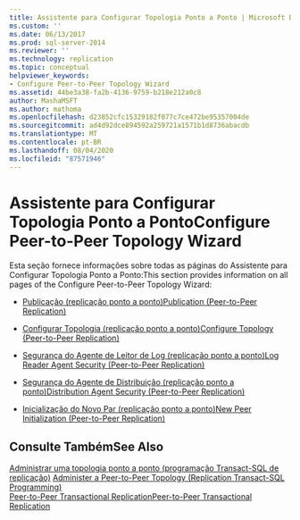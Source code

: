 ```yaml
---
title: Assistente para Configurar Topologia Ponto a Ponto | Microsoft Docs
ms.custom: ''
ms.date: 06/13/2017
ms.prod: sql-server-2014
ms.reviewer: ''
ms.technology: replication
ms.topic: conceptual
helpviewer_keywords:
- Configure Peer-to-Peer Topology Wizard
ms.assetid: 44be3a38-fa2b-4136-9759-b218e212a0c8
author: MashaMSFT
ms.author: mathoma
ms.openlocfilehash: d23852cfc15329182f077c7ce472be95357004de
ms.sourcegitcommit: ad4d92dce894592a259721a1571b1d8736abacdb
ms.translationtype: MT
ms.contentlocale: pt-BR
ms.lasthandoff: 08/04/2020
ms.locfileid: "87571946"
---
```

# <a name="configure-peer-to-peer-topology-wizard"></a><span data-ttu-id="b7eb5-102">Assistente para Configurar Topologia Ponto a Ponto</span><span class="sxs-lookup"><span data-stu-id="b7eb5-102">Configure Peer-to-Peer Topology Wizard</span></span>
  <span data-ttu-id="b7eb5-103">Esta seção fornece informações sobre todas as páginas do Assistente para Configurar Topologia Ponto a Ponto:</span><span class="sxs-lookup"><span data-stu-id="b7eb5-103">This section provides information on all pages of the Configure Peer-to-Peer Topology Wizard:</span></span>  
  
-   [<span data-ttu-id="b7eb5-104">Publicação &#40;replicação ponto a ponto&#41;</span><span class="sxs-lookup"><span data-stu-id="b7eb5-104">Publication &#40;Peer-to-Peer Replication&#41;</span></span>](publication-peer-to-peer-replication.md)  
  
-   [<span data-ttu-id="b7eb5-105">Configurar Topologia &#40;replicação ponto a ponto&#41;</span><span class="sxs-lookup"><span data-stu-id="b7eb5-105">Configure Topology &#40;Peer-to-Peer Replication&#41;</span></span>](configure-topology-peer-to-peer-replication.md)  
  
-   [<span data-ttu-id="b7eb5-106">Segurança do Agente de Leitor de Log &#40;replicação ponto a ponto&#41;</span><span class="sxs-lookup"><span data-stu-id="b7eb5-106">Log Reader Agent Security &#40;Peer-to-Peer Replication&#41;</span></span>](log-reader-agent-security-peer-to-peer-replication.md)  
  
-   [<span data-ttu-id="b7eb5-107">Segurança do Agente de Distribuição &#40;replicação ponto a ponto&#41;</span><span class="sxs-lookup"><span data-stu-id="b7eb5-107">Distribution Agent Security &#40;Peer-to-Peer Replication&#41;</span></span>](distribution-agent-security-peer-to-peer-replication.md)  
  
-   [<span data-ttu-id="b7eb5-108">Inicialização do Novo Par &#40;replicação ponto a ponto&#41;</span><span class="sxs-lookup"><span data-stu-id="b7eb5-108">New Peer Initialization &#40;Peer-to-Peer Replication&#41;</span></span>](new-peer-initialization-peer-to-peer-replication.md)  
  
## <a name="see-also"></a><span data-ttu-id="b7eb5-109">Consulte Também</span><span class="sxs-lookup"><span data-stu-id="b7eb5-109">See Also</span></span>  
 <span data-ttu-id="b7eb5-110">[Administrar uma topologia ponto a ponto &#40;programação Transact-SQL de replicação&#41;](administration/administer-a-peer-to-peer-topology-replication-transact-sql-programming.md) </span><span class="sxs-lookup"><span data-stu-id="b7eb5-110">[Administer a Peer-to-Peer Topology &#40;Replication Transact-SQL Programming&#41;](administration/administer-a-peer-to-peer-topology-replication-transact-sql-programming.md) </span></span>  
 [<span data-ttu-id="b7eb5-111">Peer-to-Peer Transactional Replication</span><span class="sxs-lookup"><span data-stu-id="b7eb5-111">Peer-to-Peer Transactional Replication</span></span>](transactional/peer-to-peer-transactional-replication.md)  
  
  
